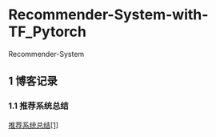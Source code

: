 # Recommender-System-with-TF_Pytorch
Recommender-System


## 1 博客记录
### 1.1 推荐系统总结

[推荐系统总结[1]](https://zhuanlan.zhihu.com/p/389414102)

